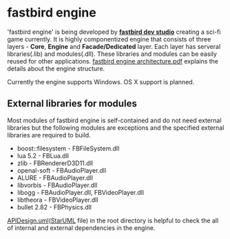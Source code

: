 # fastbird engine
'fastbird engine' is being developed by **[fastbird dev studio](http://jungwan.net)** creating a sci-fi
game currently. It is highly componentized engine that consists of
three layers - **Core**, **Engine** and **Facade/Dedicated** layer. Each layer has serveral libraries(.lib) and modules(.dll). These libraries and modules can be easily reused for other applications. [fastbird engine architecture.pdf](http://jungwan.net/publications/fastbird_engine_architecture_en.pdf) explains the details about the engine structure.

Currently the engine supports Windows. OS X support is planned.

## External libraries for modules
Most modules of fastbird engine is self-contained and do not need external
libraries but the following modules are exceptions and the specified external 
libraries are required to build.

* boost::filesystem - FBFileSystem.dll
* lua 5.2 - FBLua.dll
* zlib - FBRendererD3D11.dll
* openal-soft - FBAudioPlayer.dll
* ALURE - FBAudioPlayer.dll
* libvorbis - FBAudioPlayer.dll
* libogg - FBAudioPlayer.dll, FBVideoPlayer.dll
* libtheora - FBVideoPlayer.dll
* bullet 2.82 - FBPhysics.dll

[APIDesign.uml](https://github.com/fastbird/fastbirdEngine/blob/master/APIDesign.uml)([StarUML](http://staruml.io/) file) in the root directory is helpful to check the all of internal and external dependencies in the engine.
